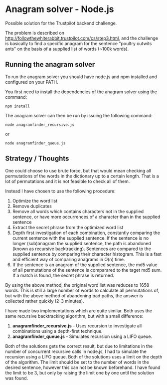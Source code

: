 Anagram solver - Node.js
====

Possible solution for the Trustpilot backend challenge.

The problem is described on http://followthewhiterabbit.trustpilot.com/cs/step3.html, and the challenge is basically to find a specific anagram for the sentence "poultry outwits ants" on the basis of a supplied list of words (~100k words).

## Running the anagram solver
To run the anagram solver you should have node.js and npm installed and configured on your PATH.

You first need to install the dependencies of the anagram solver using the command:

```
npm install
```

The anagram solver can then be run by issuing the following command:

```
node anagramfinder_recursive.js
```
or
```
node anagramfinder_queue.js
```

## Strategy / Thoughts

One could choose to use brute force, but that would mean checking all permutations of the words in the dictionary up to a certain length. That is a lot of permutations and it is not feasible to check all of them. 

Instead I have chosen to use the following procedure:

1. Optimize the word list
  1. Remove duplicates
  2. Remove all words which contains characters not in the supplied sentence, or have more occurrences of a character than in the supplied sentence
2. Extract the secret phrase from the optimized word list
  1. Depth first investigation of each combination, constantly comparing the current sentence with the supplied sentence. If the sentence is no longer (sub)anagram the supplied sentence, the path is abandoned (known as recursive backtracking). Sentences are compared to the supplied sentence by comparing their character histogram. This is a fast and efficient way of comparing anagrams in O(n) time.
  2. If the sentence is an anagram of the supplied sentence, the md5 value of all permutations of the sentence is comparared to the taget md5 sum. If a match is found, the secret phrase is returned.

By using the above method, the original word list was reduces to 1658 words. This is still a large number of words to calculate all permutations of, but with the above method of abandoning bad paths, the answer is collected rather quickly (2-3 minutes). 

I have made two implementations which are quite similar. Both uses the same recursive backtracking algorithm, but with a small difference:

1. **anagramfinder_recursive.js** - Uses recursion to investigate all combinations using a depth-first technique.
2. **anagramfinder_queue.js** - Simulates recursion using a LIFO queue.

Both of the solutions gets the correct result, but due to limitations in the number of concurrent recursive calls in node.js, I had to simulate the recursion using a LIFO queue. Both of the solutions uses a limit on the depth of the algorithm. The limit should be set to the number of words in the desired sentence, however this can not be known beforehand. I have found the limit to be 3, but only by raising the limit one by one until the solution was found.